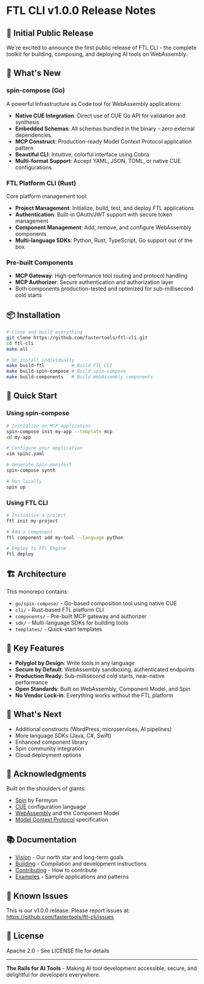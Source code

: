 # FTL CLI v1.0.0 Release Notes

## 🎉 Initial Public Release

We're excited to announce the first public release of FTL CLI - the complete toolkit for building, composing, and deploying AI tools on WebAssembly.

## 🚀 What's New

### spin-compose (Go)
A powerful Infrastructure as Code tool for WebAssembly applications:
- **Native CUE Integration**: Direct use of CUE Go API for validation and synthesis
- **Embedded Schemas**: All schemas bundled in the binary - zero external dependencies
- **MCP Construct**: Production-ready Model Context Protocol application pattern
- **Beautiful CLI**: Intuitive, colorful interface using Cobra
- **Multi-format Support**: Accept YAML, JSON, TOML, or native CUE configurations

### FTL Platform CLI (Rust)  
Core platform management tool:
- **Project Management**: Initialize, build, test, and deploy FTL applications
- **Authentication**: Built-in OAuth/JWT support with secure token management
- **Component Management**: Add, remove, and configure WebAssembly components
- **Multi-language SDKs**: Python, Rust, TypeScript, Go support out of the box

### Pre-built Components
- **MCP Gateway**: High-performance tool routing and protocol handling
- **MCP Authorizer**: Secure authentication and authorization layer
- Both components production-tested and optimized for sub-millisecond cold starts

## 📦 Installation

```bash
# Clone and build everything
git clone https://github.com/fastertools/ftl-cli.git
cd ftl-cli
make all

# Or install individually
make build-ftl          # Build FTL CLI
make build-spin-compose # Build spin-compose
make build-components   # Build WebAssembly components
```

## 🎯 Quick Start

### Using spin-compose
```bash
# Initialize an MCP application
spin-compose init my-app --template mcp
cd my-app

# Configure your application
vim spinc.yaml

# Generate Spin manifest
spin-compose synth

# Run locally
spin up
```

### Using FTL CLI
```bash
# Initialize a project
ftl init my-project

# Add a component
ftl component add my-tool --language python

# Deploy to FTL Engine
ftl deploy
```

## 🏗️ Architecture

This monorepo contains:
- `go/spin-compose/` - Go-based composition tool using native CUE
- `cli/` - Rust-based FTL platform CLI
- `components/` - Pre-built MCP gateway and authorizer
- `sdk/` - Multi-language SDKs for building tools
- `templates/` - Quick-start templates

## 🌟 Key Features

- **Polyglot by Design**: Write tools in any language
- **Secure by Default**: WebAssembly sandboxing, authenticated endpoints
- **Production Ready**: Sub-millisecond cold starts, near-native performance
- **Open Standards**: Built on WebAssembly, Component Model, and Spin
- **No Vendor Lock-in**: Everything works without the FTL platform

## 🔮 What's Next

- Additional constructs (WordPress, microservices, AI pipelines)
- More language SDKs (Java, C#, Swift)
- Enhanced component library
- Spin community integration
- Cloud deployment options

## 🙏 Acknowledgments

Built on the shoulders of giants:
- [Spin](https://github.com/fermyontech/spin) by Fermyon
- [CUE](https://cuelang.org/) configuration language
- [WebAssembly](https://webassembly.org/) and the Component Model
- [Model Context Protocol](https://modelcontextprotocol.io/) specification

## 📚 Documentation

- [Vision](VISION.md) - Our north star and long-term goals
- [Building](BUILD.md) - Compilation and development instructions
- [Contributing](CONTRIBUTING.md) - How to contribute
- [Examples](examples/) - Sample applications and patterns

## 🐛 Known Issues

This is our v1.0.0 release. Please report issues at:
https://github.com/fastertools/ftl-cli/issues

## 📝 License

Apache 2.0 - See LICENSE file for details

---

**The Rails for AI Tools** - Making AI tool development accessible, secure, and delightful for developers everywhere.